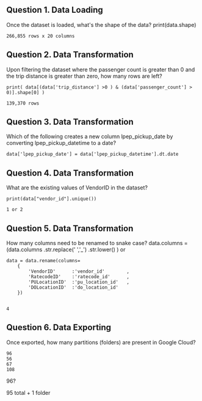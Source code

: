 ## Question 1. Data Loading

Once the dataset is loaded, what's the shape of the data?
    print(data.shape)
    
    266,855 rows x 20 columns


## Question 2. Data Transformation

Upon filtering the dataset where the passenger count is greater than 0 and the trip distance is greater than zero, how many rows are left?

    print( data[(data['trip_distance'] >0 ) & (data['passenger_count'] > 0)].shape[0] )
    
    139,370 rows


## Question 3. Data Transformation

Which of the following creates a new column lpep_pickup_date by converting lpep_pickup_datetime to a date?


    data['lpep_pickup_date'] = data['lpep_pickup_datetime'].dt.date


## Question 4. Data Transformation

What are the existing values of VendorID in the dataset?

    print(data["vendor_id"].unique())

    1 or 2


## Question 5. Data Transformation

How many columns need to be renamed to snake case?
    data.columns = (data.columns
                    .str.replace(' ','_')
                    .str.lower()
                    )
    or 

    data = data.rename(columns=
        {
            'VendorID'		:'vendor_id'		,
            'RatecodeID'	:'ratecode_id'	    ,
            'PULocationID'	:'pu_location_id'	,
            'DOLocationID'	:'do_location_id'	    
        })
    

    4

## Question 6. Data Exporting

Once exported, how many partitions (folders) are present in Google Cloud?

    96
    56
    67
    108

96?

95 total + 1 folder 
